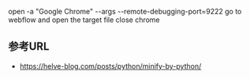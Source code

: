 open -a "Google Chrome" --args --remote-debugging-port=9222
go to webflow and open the target file
close chrome




## 参考URL
- https://helve-blog.com/posts/python/minify-by-python/